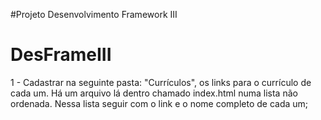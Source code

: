 ﻿#Projeto Desenvolvimento Framework III
# DesFrameIII

1 - Cadastrar na seguinte pasta: "Currículos", os links para o currículo de cada um. Há um arquivo lá dentro chamado index.html numa lista não ordenada. Nessa lista seguir com o link e o nome completo de cada um;
